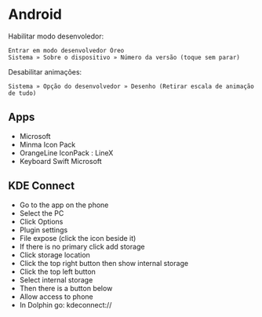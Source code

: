 # Android

Habilitar modo desenvoledor:
```
Entrar em modo desenvolvedor Óreo
Sistema » Sobre o dispositivo » Número da versão (toque sem parar)
```

Desabilitar animações:
```
Sistema » Opção do desenvolvedor » Desenho (Retirar escala de animação de tudo)
```

## Apps
- Microsoft
- Minma Icon Pack
- OrangeLine IconPack : LineX
- Keyboard Swift Microsoft

## KDE Connect
- Go to the app on the phone
- Select the PC
- Click Options
- Plugin settings
- File expose (click the icon beside it)
- If there is no primary click add storage
- Click storage location
- Click the top right button then show internal storage
- Click the top left button
- Select internal storage
- Then there is a button below
- Allow access to phone
- In Dolphin go: kdeconnect://